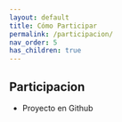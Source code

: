 ```yaml
---
layout: default
title: Cómo Participar
permalink: /participacion/
nav_order: 5
has_children: true
--- 
```

<div class="nonfooter">
<h2>Participacion</h2>



<ul>
 <li>Proyecto en Github</li>
</ul>

</div>